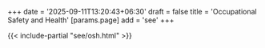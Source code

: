 +++
date = '2025-09-11T13:20:43+06:30'
draft = false
title = 'Occupational Safety and Health'
[params.page]
    add = 'see'
+++

{{< include-partial "see/osh.html" >}}
